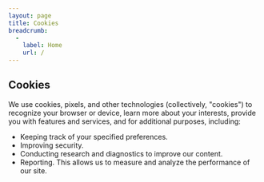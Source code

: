 ```yaml
---
layout: page
title: Cookies
breadcrumb:
  -
    label: Home
    url: /
---
```

Cookies
-------

We use cookies, pixels, and other technologies (collectively, "cookies") to recognize your browser or device, learn more about your interests, provide you with features and services, and for additional purposes, including:

* Keeping track of your specified preferences.
* Improving security.
* Conducting research and diagnostics to improve our content.
* Reporting. This allows us to measure and analyze the performance of our site.
